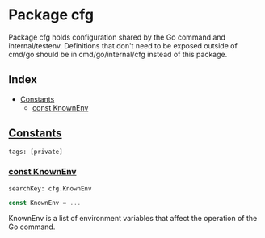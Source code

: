 # Package cfg

Package cfg holds configuration shared by the Go command and internal/testenv. Definitions that don't need to be exposed outside of cmd/go should be in cmd/go/internal/cfg instead of this package. 

## Index

* [Constants](#const)
    * [const KnownEnv](#KnownEnv)


## <a id="const" href="#const">Constants</a>

```
tags: [private]
```

### <a id="KnownEnv" href="#KnownEnv">const KnownEnv</a>

```
searchKey: cfg.KnownEnv
```

```Go
const KnownEnv = ...
```

KnownEnv is a list of environment variables that affect the operation of the Go command. 

